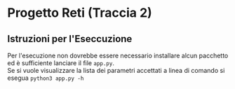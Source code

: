 # Progetto Reti (Traccia 2)

## Istruzioni per l'Eseccuzione
Per l'esecuzione non dovrebbe essere necessario installare alcun pacchetto ed è sufficiente lanciare il file `app.py`.\
Se si vuole visualizzare la lista dei parametri accettati a linea di comando si esegua `python3 app.py -h`
